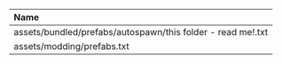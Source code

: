 |Name|
|:-|
|assets/bundled/prefabs/autospawn/this folder - read me!.txt|
|assets/modding/prefabs.txt|
